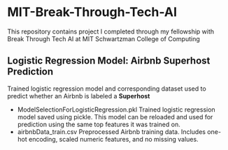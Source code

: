 # MIT-Break-Through-Tech-AI
This repository contains project I completed through my fellowship with Break Through Tech AI at MIT Schwartzman College of Computing

## Logistic Regression Model: Airbnb Superhost Prediction
Trained logistic regression model and corresponding dataset used to predict whether an Airbnb is labeled a **Superhost**

- ModelSelectionForLogisticRegression.pkl	Trained logistic regression model saved using pickle. This model can be reloaded and used for prediction using the same top features it was trained on.
- airbnbData_train.csv	Preprocessed Airbnb training data. Includes one-hot encoding, scaled numeric features, and no missing values.

